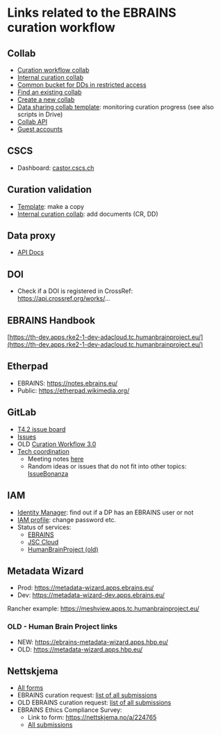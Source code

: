 # Links related to the EBRAINS curation workflow

## Collab

 - [Curation workflow collab](https://wiki.ebrains.eu/bin/view/Collabs/curation-workflow)
 - [Internal curation collab](https://wiki.ebrains.eu/bin/view/Collabs/hbp-data-curation)
 - [Common bucket for DDs in restricted access](https://data-proxy.ebrains.eu/data-descriptors-common)
 - [Find an existing collab](https://wiki.ebrains.eu/bin/view/Collabs)
 - [Create a new collab](https://wiki.ebrains.eu/bin/view/Collabs?clbaction=create)
 - [Data sharing collab template](https://wiki.ebrains.eu/bin/view/Collabs/data-sharing-collab-template/): monitoring curation progress (see also scripts in Drive)
 - [Collab API](https://wiki.ebrains.eu/bin/view/Collabs/the-collaboratory/Documentation%20Wiki/API/)
 - [Guest accounts](https://wiki.ebrains.eu/bin/view/Collabs/the-collaboratory/Documentation%20IAM/FAQ/Guest%20Accounts/)

## CSCS

 - Dashboard: [castor.cscs.ch](https://castor.cscs.ch/)

## Curation validation

 - [Template](https://docs.google.com/document/d/1bCQyJEJ3uusgaJPYw5vjnTUQkPtQwnX6YLLA62Rcotk/edit): make a copy
 - [Internal curation collab](https://drive.ebrains.eu/library/47995dbc-f576-4008-a76c-eefbfd818529/HBP%20Data%20Curation%20-%20Internal/CW3.0%20Dataset%20specific%20documents): add documents (CR, DD)

## Data proxy

 - [API Docs](https://data-proxy.ebrains.eu/api/docs)

## DOI

 - Check if a DOI is registered in CrossRef: https://api.crossref.org/works/...

## EBRAINS Handbook

[https://th-dev.apps.rke2-1-dev-adacloud.tc.humanbrainproject.eu/](https://th-dev.apps.rke2-1-dev-adacloud.tc.humanbrainproject.eu/)

## Etherpad

 - EBRAINS: https://notes.ebrains.eu/
 - Public: https://etherpad.wikimedia.org/

## GitLab

 - [T4.2 issue board](https://kanban.ebrains.eu/curators/ebrains-curation-team/-/boards/59)
 - [Issues](https://kanban.ebrains.eu/curators/ebrains-curation-team/-/issues)
 - OLD [Curation Workflow 3.0](https://kanban.ebrains.eu/curators/ebrains-curation-team/-/wikis/1.-Curation-workflow-3.0)
 - [Tech coordination](https://gitlab.ebrains.eu/ri/tech-hub)
   - Meeting notes [here](https://gitlab.ebrains.eu/ri/tech-hub/coordination/meetings/-/wikis/Home/Technical-Coordination)
   - Random ideas or issues that do not fit into other topics: [IssueBonanza](https://gitlab.ebrains.eu/ri/tech-hub/issue-bonanza/-/issues)

## IAM

 - [Identity Manager](https://wiki.ebrains.eu/bin/view/Identity/#/users/): find out if a DP has an EBRAINS user or not
 - [IAM profile](https://iam.ebrains.eu/auth/realms/hbp/account/): change password etc.
 - Status of services:
   - [EBRAINS](https://status.ebrains.eu/status/all/)
   - [JSC Cloud](https://status.jsc.fz-juelich.de/services/44)
   - [HumanBrainProject (old)](https://status.humanbrainproject.eu/)

## Metadata Wizard

 - Prod: https://metadata-wizard.apps.ebrains.eu/
 - Dev: https://metadata-wizard-dev.apps.ebrains.eu/

Rancher example: https://meshview.apps.tc.humanbrainproject.eu/

### OLD - Human Brain Project links
 - NEW: https://ebrains-metadata-wizard.apps.hbp.eu/
 - OLD: https://metadata-wizard.apps.hbp.eu/

## Nettskjema

 - [All forms](https://nettskjema.no/user/form)
 - EBRAINS curation request: [list of all submissions](https://nettskjema.no/user/form/386195/submission)
 - OLD EBRAINS curation request: [list of all submissions](https://nettskjema.no/user/form/submission/list.html?id=104328)
 - EBRAINS Ethics Compliance Survey:
   - Link to form: https://nettskjema.no/a/224765
   - [All submissions](https://nettskjema.no/user/form/submission/list.html?id=224765)
